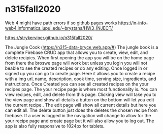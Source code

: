 # n315fall2020
 Web 4 might have path errors if so github pages works
 https://in-info-web4.informatics.iupui.edu/~brystans/HW3_INJECT/
 
 https://strykerviper.github.io/n315fall2020/
 
 The Jungle Cook
 (https://n315-data-bryce.web.app/#)
 The jungle book is a complete Firebase CRUD app that allows you to create, view, edit, and delete recipies. When first opening the app you will be on the home page from there the broswe page will work but unless you login you will not beable to see the created recipes or do any editing. Once logged in or signed up you can go to create page. Here it allows you to create a recipe with a img url, name, description, cook time, serving size, ingredients, and instructions. Once Created you can see all created recipes on the your recipes page. The your recipe page is where most functionality is. You can view recipes, edit, and delete from this page. Clicking view will take you to the view page and show all details a button on the bottom will let you edit the current recipe.. The edit page will show all current details but here you can edit all. The delete button just does the deletes the chosen recipe from firebase. If a user is logged in the navigation will change to allow for the your recipe page and create page but it will also allow you to log out. The app is also fully responsive to 1024px for tablets.
